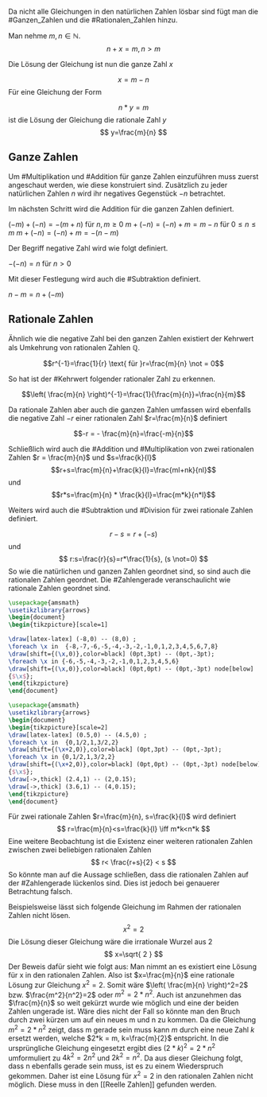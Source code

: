
Da nicht alle Gleichungen in den natürlichen Zahlen lösbar sind fügt man die #Ganzen_Zahlen und die #Rationalen_Zahlen hinzu.

Man nehme $m,n \in \mathbb{N}$.
$$
n+x=m ,n>m
$$

Die Lösung der Gleichung ist nun die ganze Zahl $x$

$$
x = m-n
$$
Für eine Gleichung der Form 

$$
n*y=m
$$
ist die Lösung der Gleichung die rationale Zahl $y$
$$
y=\frac{m}{n}
$$

## Ganze Zahlen
Um #Multiplikation und #Addition für ganze Zahlen einzuführen muss zuerst angeschaut werden, wie diese konstruiert sind. Zusätzlich zu jeder natürlichen Zahlen $n$ wird ihr negatives Gegenstück $-n$ betrachtet. 

Im nächsten Schritt wird die Addition für die ganzen Zahlen definiert.

$(-m)+(-n)=-(m+n) \text{ für }n,m\geq 0$
$m+(-n)=(-n)+m=m-n \text{ für }0\leq n\leq m$ 
$m+(-n)=(-n)+m=-(n-m)$

Der Begriff negative Zahl wird wie folgt definiert.

$-(-n) = n \text{ für }n>0$

Mit dieser Festlegung wird auch die #Subtraktion definiert.

$n-m=n+(-m)$

## Rationale Zahlen

Ähnlich wie die negative Zahl bei den ganzen Zahlen existiert der Kehrwert als Umkehrung von rationalen Zahlen $\mathbb{Q}$.

$$r^{-1}=\frac{1}{r} \text{ für }r=\frac{m}{n} \not = 0$$

So hat ist der #Kehrwert folgender rationaler Zahl zu erkennen.

$$\left( \frac{m}{n} \right)^{-1}=\frac{1}{\frac{m}{n}}=\frac{n}{m}$$

Da rationale Zahlen aber auch die ganzen Zahlen umfassen wird ebenfalls die negative Zahl $-r$ einer rationalen Zahl $r=\frac{m}{n}$ definiert

$$-r = - \frac{m}{n}=\frac{-m}{n}$$

Schließlich wird auch die #Addition und #Multiplikation von zwei rationalen Zahlen $r = \frac{m}{n}$ und $s=\frac{k}{l}$
$$r+s=\frac{m}{n}+\frac{k}{l}=\frac{ml+nk}{nl}$$ und
$$r*s=\frac{m}{n} * \frac{k}{l}=\frac{m*k}{n*l}$$

Weiters wird auch die #Subtraktion und #Division für zwei rationale Zahlen definiert.

$$
r-s=r+(-s)
$$
und
$$
r:s=\frac{r}{s}=r*\frac{1}{s}, (s \not=0)
$$
So wie die natürlichen und ganzen Zahlen geordnet sind, so sind auch die rationalen Zahlen geordnet. Die #Zahlengerade veranschaulicht wie rationale Zahlen geordnet sind.

```tikz 
\usepackage{amsmath}
\usetikzlibrary{arrows}
\begin{document}
\begin{tikzpicture}[scale=1]

\draw[latex-latex] (-8,0) -- (8,0) ;
\foreach \x in  {-8,-7,-6,-5,-4,-3,-2,-1,0,1,2,3,4,5,6,7,8}
\draw[shift={(\x,0)},color=black] (0pt,3pt) -- (0pt,-3pt);
\foreach \x in {-6,-5,-4,-3,-2,-1,0,1,2,3,4,5,6}
\draw[shift={(\x,0)},color=black] (0pt,0pt) -- (0pt,-3pt) node[below] 
{$\x$};
\end{tikzpicture}
\end{document}
```

```tikz 
\usepackage{amsmath}
\usetikzlibrary{arrows}
\begin{document}
\begin{tikzpicture}[scale=2]
\draw[latex-latex] (0.5,0) -- (4.5,0) ;
\foreach \x in  {0,1/2,1,3/2,2}
\draw[shift={(\x+2,0)},color=black] (0pt,3pt) -- (0pt,-3pt);
\foreach \x in {0,1/2,1,3/2,2}
\draw[shift={(\x+2,0)},color=black] (0pt,0pt) -- (0pt,-3pt) node[below] 
{$\x$};
\draw[->,thick] (2.4,1) -- (2,0.15); 
\draw[->,thick] (3.6,1) -- (4,0.15); 
\end{tikzpicture}
\end{document}
```

Für zwei rationale Zahlen $r=\frac{m}{n}, s=\frac{k}{l}$ wird definiert
$$
r=\frac{m}{n}<s=\frac{k}{l} \iff m*k<n*k
$$
Eine weitere Beobachtung ist die Existenz einer weiteren rationalen Zahlen zwischen zwei beliebigen rationalen Zahlen
$$
r< \frac{r+s}{2} < s
$$
So könnte man auf die Aussage schließen, dass die rationalen Zahlen auf der #Zahlengerade lückenlos sind. Dies ist jedoch bei genauerer Betrachtung falsch.

Beispielsweise lässt sich folgende Gleichung im Rahmen der rationalen Zahlen nicht lösen.
$$
x^2=2
$$
Die Lösung dieser Gleichung wäre die irrationale Wurzel aus 2
$$
x=\sqrt{ 2 }
$$
Der Beweis dafür sieht wie folgt aus:
Man nimmt an es existiert eine Lösung für x in den rationalen Zahlen. Also ist $x=\frac{m}{n}$ eine rationale Lösung zur Gleichung $x^2=2$. Somit wäre $\left( \frac{m}{n} \right)^2=2$ bzw. $\frac{m^2}{n^2}=2$  oder $m^2=2*n^2$. Auch ist anzunehmen das $\frac{m}{n}$ so weit gekürzt wurde wie möglich und eine der beiden Zahlen ungerade ist. Wäre dies nicht der Fall so könnte man den Bruch durch zwei kürzen um auf ein neues m und n zu kommen. Da die Gleichung $m^2=2*n^2$ zeigt, dass m gerade sein muss kann $m$ durch eine neue Zahl $k$ ersetzt werden, welche $2*k = m, k=\frac{m}{2}$ entspricht. In die ursprüngliche Gleichung eingesetzt ergibt dies $(2*k)^2=2*n^2$ umformuliert zu $4k^2=2n^2$ und $2k^2=n^2$. Da aus dieser Gleichung folgt, dass n ebenfalls gerade sein muss, ist es zu einem Wiederspruch gekommen. Daher ist eine Lösung für $x^2=2$ in den rationalen Zahlen nicht möglich. Diese muss in den [[Reelle Zahlen]] gefunden werden.
